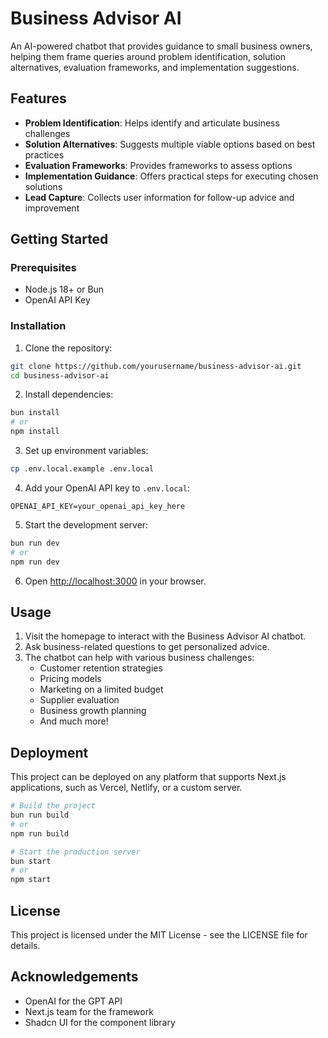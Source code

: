 # Business Advisor AI

An AI-powered chatbot that provides guidance to small business owners, helping them frame queries around problem identification, solution alternatives, evaluation frameworks, and implementation suggestions.

## Features

- **Problem Identification**: Helps identify and articulate business challenges
- **Solution Alternatives**: Suggests multiple viable options based on best practices
- **Evaluation Frameworks**: Provides frameworks to assess options
- **Implementation Guidance**: Offers practical steps for executing chosen solutions
- **Lead Capture**: Collects user information for follow-up advice and improvement

## Getting Started

### Prerequisites

- Node.js 18+ or Bun
- OpenAI API Key

### Installation

1. Clone the repository:
```bash
git clone https://github.com/yourusername/business-advisor-ai.git
cd business-advisor-ai
```

2. Install dependencies:
```bash
bun install
# or
npm install
```

3. Set up environment variables:
```bash
cp .env.local.example .env.local
```

4. Add your OpenAI API key to `.env.local`:
```
OPENAI_API_KEY=your_openai_api_key_here
```

5. Start the development server:
```bash
bun run dev
# or
npm run dev
```

6. Open [http://localhost:3000](http://localhost:3000) in your browser.

## Usage

1. Visit the homepage to interact with the Business Advisor AI chatbot.
2. Ask business-related questions to get personalized advice.
3. The chatbot can help with various business challenges:
   - Customer retention strategies
   - Pricing models
   - Marketing on a limited budget
   - Supplier evaluation
   - Business growth planning
   - And much more!

## Deployment

This project can be deployed on any platform that supports Next.js applications, such as Vercel, Netlify, or a custom server.

```bash
# Build the project
bun run build
# or
npm run build

# Start the production server
bun start
# or
npm start
```

## License

This project is licensed under the MIT License - see the LICENSE file for details.

## Acknowledgements

- OpenAI for the GPT API
- Next.js team for the framework
- Shadcn UI for the component library
